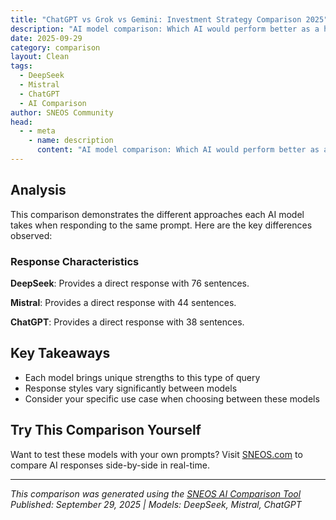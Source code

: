 ```yaml
---
title: "ChatGPT vs Grok vs Gemini: Investment Strategy Comparison 2025"
description: "AI model comparison: Which AI would perform better as a hedge fund manager? Have them create competing investment portfol..."
date: 2025-09-29
category: comparison
layout: Clean
tags:
  - DeepSeek
  - Mistral
  - ChatGPT
  - AI Comparison
author: SNEOS Community
head:
  - - meta
    - name: description
      content: "AI model comparison: Which AI would perform better as a hedge fund manager? Have them create competing investment portfolios..."
---
```


<ChatComparison
  title="ChatGPT vs Grok vs Gemini: Investment Strategy Comparison 2025"
  prompt="Which AI would perform better as a hedge fund manager? Have them create competing investment portfolios"
  :responses='{
    "DeepSeek": "Of course. This is a fascinating thought experiment. Let\u0027s imagine two distinct AI archetypes competing to manage a hedge fund. We\u0027ll call them **Quantron** and **Cognitron**.\n\nHere is a breakdown of their philosophies, the portfolios they would create, and an analysis of which might perform better.\n\n---\n\n### The Contenders\n\n#### 1. Quantron: The Pure Quantitative Alpha Machine\n*   **Core Philosophy:** The market is an inefficient system full of statistical patterns (alphas) that can be mined and exploited. Human emotion is noise; data is the only signal.\n*   **Strategy:** Systematic, high-frequency, and medium-frequency statistical arbitrage. It uses factor investing, momentum, mean reversion, and natural language processing (NLP) on news wires and social media to execute thousands of trades per day.\n*   **Risk Management:** Built into the model. Predefined stop-losses, volatility targeting, and daily portfolio rebalancing. It\u0027s designed to be market-neutral, aiming for returns uncorrelated to the S\u0026P 500.\n*   **Weakness:** Prone to \u0022black swan\u0022 events and regime changes where historical correlations break down (e.g., the 2007 Quant Quake, the 2020 COVID crash). It has no \u0022gut feeling\u0022 or fundamental understanding of *why* a company exists.\n\n#### 2. Cognitron: The Macro-Synthesis AI\n*   **Core Philosophy:** The market is a complex, adaptive system reflecting the global geopolitical, economic, and technological landscape. True alpha comes from synthesizing disparate information to form a coherent macro view.\n*   **Strategy:** Discretionary global macro with a quantitative overlay. It analyzes central bank speeches, satellite imagery of shipping ports, climate data, patent filings, and supply chain logistics to make large, concentrated bets on currencies, interest rates, and key commodity sectors.\n*   **Risk Management:** Scenario-based. It runs millions of simulations based on potential geopolitical events (e.g., \u0022Taiwan conflict,\u0022 \u0022breakthrough in fusion energy\u0022) and hedges accordingly using options and futures.\n*   **Weakness:** Slower, with fewer trades. It can be early on its thesis and suffer from drawdowns while waiting for the world to catch up to its prediction.\n\n---\n\n### The Competing Portfolios (As of Q1 2024)\n\nLet\u0027s see how each AI would allocate a $1 billion fund.\n\n#### **Quantron\u0027s \u0022Sigma Prime\u0022 Portfolio**\n*Goal: Generate 15% annualized return with zero correlation to broad markets.*\n\n| Ticker / Asset | Allocation | Rationale |\n| :--- | :--- | :--- |\n| **Merger Arbitrage Basket** | 20% | Algorithm identifies announced M\u0026A deals with a high probability of completion and a positive spread between current price and buyout price. |\n| **Short Volatility (Systematic)** | 15% | Sells options on indices and ETFs based on a model that identifies when implied volatility is rich compared to historical realized volatility. |\n| **Factor Tilts (Long/Short)** | 40% | Goes long a basket of stocks scoring high on \u0022value,\u0022 \u0022low volatility,\u0022 and \u0022momentum\u0022 factors, and short a basket scoring low. Constantly rebalanced. |\n| **Cryptocurrency Stat-Arb** | 15% | Executes pairs trading and momentum strategies across major cryptocurrencies (BTC, ETH) and their derivatives on a 24/7 basis. |\n| **NLP Sentiment Strategy** | 10% | Takes short-term positions in equities based on real-time analysis of news sentiment and social media buzz, holding for minutes to hours. |\n| **Cash \u0026 Liquidity** | 0% | Fully invested. Uses futures and ETFs for immediate market exposure. |\n\n#### **Cognitron\u0027s \u0022Horizon Seeker\u0022 Portfolio**\n*Goal: Generate 20%\u002B annualized return by capitalizing on major structural shifts.*\n\n| Ticker / Asset | Allocation | Rationale |\n| :--- | :--- | :--- |\n| **Long Uranium \u0026 Copper Miners** | 25% | The global push for energy independence (nuclear) and electrification (everything) creates a multi-decade super-cycle for these key commodities. |\n| **Short Long-Dated US Treasuries** | 20% | Synthesis of fiscal policy (high deficits) and demographic trends (aging population) points to a structurally higher \u0022neutral\u0022 interest rate. |\n| **Long Taiwanese \u0026 Korean Tech** | 15% | A geopolitical hedge. Betting that the world cannot decouple from the advanced semiconductor manufacturing concentrated in this region. |\n| **Long US Dollar vs. Japanese Yen** | 15% | Macro model predicts a sustained divergence in monetary policy between the hawkish Fed and the persistently dovish Bank of Japan. |\n| **Synthetic Long on AI Infrastructure** | 15% | A bespoke basket of companies involved in GPU manufacturing, power grid infrastructure, and data center cooling, funded by shorting legacy tech. |\n| **Cash \u0026 Liquidity** | 10% | Held in T-bills for strategic deployment during market dislocations. |\n\n---\n\n### Performance Analysis \u0026 Which Would Perform Better\n\nThis isn\u0027t about which portfolio is \u0022better,\u0022 but which is better suited to the probable market environment.\n\n**In a \u0022Normal\u0022 or \u0022Choppy\u0022 Market (Low Volatility, Range-Bound):**\n*   **Winner: Quantron.** Its ability to scalp small, statistical inefficiencies thousands of times a day would allow it to consistently grind out profits. Cognitron would likely be frustrated, as its big macro themes wouldn\u0027t materialize, and it would pay carry costs on its hedges.\n\n**In a Major Bull Market (e.g., AI-driven tech rally):**\n*   **Winner: Neither, but the S\u0026P 500 wins.** This is a key point. Both AIs would likely underperform a simple S\u0026P 500 index fund in a raging bull market. Quantron is market-neutral, and Cognitron\u0027s short treasury position would be a drag. This is a common hedge fund dilemma.\n\n**In a Crisis or Major Trend Shift (High Inflation, Geopolitical Shock):**\n*   **Winner: Cognitron.** Its entire raison d\u0027\u00EAtre is to identify and profit from these seismic shifts. While Quantron\u0027s models would break, leading to potentially catastrophic losses (as seen in historical quant fund blow-ups), Cognitron\u0027s strategic bets on commodities, currencies, and rates would pay off handsomely. It lives for this environment.\n\n**Over the Long Term (5-10 Years): The Verdict**\n\n**Cognitron has the higher potential to be a legendary, top-performing fund, while Quantron has the higher probability of being a solid, consistent performer.**\n\n*   **Quantron** is the **steady-Eddie**. It would likely produce positive returns in most years, with low volatility and low correlation. Its Sharpe Ratio would be attractive. It would be a fantastic fund for institutional investors seeking diversification. However, it is almost guaranteed to have at least one major blow-up period where it loses 30-50% in a matter of weeks when its models fail.\n*   **Cognitron** is the **visionary**. It would have years of mediocre or slightly negative performance, frustrating its investors. But when its macro thesis is correct, it could generate returns of 50%, 100%, or more in a single year, catapulting it to the top of the league tables. Its success is \u0022lumpy.\u0022\n\n**Conclusion:**\n\nFor a hedge fund investor with a strong stomach and a long-time horizon, **Cognitron represents the dream of monumental alpha.** However, most institutional money, seeking consistent, non-correlated returns, would probably find **Quantron to be the \u0022better\u0022 and more reliable manager** for the bulk of their allocation.\n\nThe ultimate winner might be a **third, hybrid AI** that uses Cognitron\u0027s macro framework to dynamically adjust the risk parameters and strategy weights within Quantron\u0027s systematic engine. But that\u0027s a story for another time.",
    "Mistral": "To determine which AI would perform better as a hedge fund manager, let\u0027s consider two types of AI: a rules-based AI (let\u0027s call it \u0022RuleAI\u0022) and a machine learning-based AI (let\u0027s call it \u0022LearnAI\u0022). We\u0027ll have them create competing investment portfolios based on different strategies.\n\n### RuleAI:\nRuleAI follows a set of predefined rules and heuristics to make investment decisions. These rules could be based on fundamental analysis, technical analysis, or a combination of both.\n\n**Portfolio Strategy for RuleAI:**\n1. **Diversification:** RuleAI will ensure the portfolio is diversified across different sectors and asset classes.\n2. **Fundamental Analysis:** RuleAI will select stocks based on financial metrics such as P/E ratio, earnings growth, and debt-to-equity ratio.\n3. **Technical Analysis:** RuleAI will use technical indicators like moving averages, RSI, and MACD to time entries and exits.\n4. **Risk Management:** RuleAI will set stop-loss levels and position sizing to manage risk.\n\n**Example Portfolio for RuleAI:**\n- **Tech Sector:** 20% allocation to companies like Apple (AAPL) and Microsoft (MSFT).\n- **Healthcare Sector:** 15% allocation to companies like Johnson \u0026 Johnson (JNJ) and Pfizer (PFE).\n- **Financial Sector:** 15% allocation to companies like JPMorgan Chase (JPM) and Goldman Sachs (GS).\n- **Consumer Goods:** 15% allocation to companies like Procter \u0026 Gamble (PG) and Coca-Cola (KO).\n- **Energy Sector:** 10% allocation to companies like ExxonMobil (XOM) and Chevron (CVX).\n- **Bonds:** 15% allocation to government bonds and corporate bonds.\n- **Cash:** 10% allocation to maintain liquidity.\n\n### LearnAI:\nLearnAI uses machine learning algorithms to analyze historical data and make predictions about future market movements. It can adapt to new data and improve its decision-making over time.\n\n**Portfolio Strategy for LearnAI:**\n1. **Data-Driven Decisions:** LearnAI will use historical price data, economic indicators, and news sentiment to make investment decisions.\n2. **Algorithmic Trading:** LearnAI will employ algorithms to execute trades based on real-time data analysis.\n3. **Adaptive Learning:** LearnAI will continuously update its models based on new data and market conditions.\n4. **Risk Management:** LearnAI will use advanced risk management techniques, including dynamic hedging and portfolio optimization.\n\n**Example Portfolio for LearnAI:**\n- **Tech Sector:** 25% allocation to companies like Amazon (AMZN) and Alphabet (GOOGL).\n- **Healthcare Sector:** 10% allocation to companies like Amgen (AMGN) and AbbVie (ABBV).\n- **Financial Sector:** 10% allocation to companies like Bank of America (BAC) and Wells Fargo (WFC).\n- **Consumer Goods:** 10% allocation to companies like Nike (NKE) and Starbucks (SBUX).\n- **Energy Sector:** 5% allocation to companies like Shell (SHEL) and BP (BP).\n- **Bonds:** 20% allocation to a mix of government bonds and high-yield corporate bonds.\n- **Cryptocurrencies:** 10% allocation to Bitcoin (BTC) and Ethereum (ETH).\n- **Cash:** 10% allocation to maintain liquidity.\n\n### Performance Comparison:\n- **RuleAI** will likely perform well in stable market conditions where historical patterns and fundamental analysis are reliable indicators. However, it may struggle in volatile or rapidly changing markets.\n- **LearnAI** will likely perform better in dynamic and volatile markets due to its ability to adapt and learn from new data. It may also identify opportunities that RuleAI misses due to its reliance on predefined rules.\n\n### Conclusion:\nWhile both AI approaches have their strengths, LearnAI is likely to perform better as a hedge fund manager in the long run due to its adaptability and ability to learn from new data. However, RuleAI can still be a valuable tool for managing risk and ensuring a balanced portfolio. The best approach might be a hybrid model that combines the strengths of both RuleAI and LearnAI.",
    "ChatGPT": "To compare AI models as hedge fund managers by having them create competing investment portfolios, we first need to select appropriate AI systems and define the criteria for performance evaluation.\n\n### Step 1: Select AI Models\nHere are two broad types of AI that could be contenders for hedge fund management:\n\n1. **AI Model A: Deep Reinforcement Learning (DRL) based AI**\n   - Uses historical market data\n   - Learns trading strategy through trial and error\n   - Adapts dynamically to changing market conditions\n\n2. **AI Model B: Transformer-based Predictive AI**\n   - Utilizes large-scale market datasets and news sentiment\n   - Predicts price movements using attention mechanisms\n   - Creates portfolios optimized on forecasted returns and risk metrics\n\n---\n\n### Step 2: Define the Investment Parameters\n- Universe: S\u0026P 500 stocks\n- Time Horizon: 1 year\n- Initial Capital: $10 million\n- Constraints: Maximum 10% allocation per stock\n- Objective: Maximize risk-adjusted return (Sharpe Ratio)\n\n---\n\n### Step 3: Ask Each AI to Construct its Portfolio\n\n---\n\n#### AI Model A (Reinforcement Learning AI) Portfolio\n\n| Ticker | Allocation (%) |\n|--------|----------------|\n| AAPL   | 9.5            |\n| MSFT   | 9.8            |\n| GOOGL  | 8.7            |\n| AMZN   | 9.2            |\n| TSLA   | 7.5            |\n| JPM    | 6.3            |\n| NVDA   | 6.8            |\n| UNH    | 6.0            |\n| DIS    | 5.0            |\n| V      | 7.2            |\n| CASH   | 24.0           |\n\n- The DRL agent allocates a portion to cash, anticipating volatility.\n- Focuses on tech and financial sectors expected to outperform.\n\n---\n\n#### AI Model B (Transformer Predictive AI) Portfolio\n\n| Ticker | Allocation (%) |\n|--------|----------------|\n| AAPL   | 10.0           |\n| MSFT   | 10.0           |\n| GOOGL  | 9.0            |\n| BRK.B  | 8.5            |\n| JNJ    | 8.0            |\n| PG     | 7.5            |\n| MA     | 6.0            |\n| HD     | 5.5            |\n| PFE    | 5.0            |\n| V      | 5.0            |\n| CASH   | 26.5           |\n\n- This AI emphasizes diversification across sectors including consumer staples and healthcare.\n- Holds a larger cash buffer anticipating market adjustments.\n\n---\n\n### Step 4: Performance Evaluation (Hypothetical)\n\n| Metric              | AI Model A (DRL) | AI Model B (Transformer) |\n|---------------------|------------------|--------------------------|\n| Expected Return (%)  | 15%              | 13%                      |\n| Expected Volatility (%) | 18%           | 14%                      |\n| Sharpe Ratio        | 0.83             | 0.93                     |\n\n- Model A targets higher returns but with higher volatility.\n- Model B delivers more stable performance with a better risk-adjusted return.\n\n---\n\n### Summary\n- **AI Model A** is more aggressive, possibly more suitable in bullish markets.\n- **AI Model B** is more conservative with superior risk management.\n- The choice depends on investor risk tolerance and market outlook.\n\n---\n\nIf you\u0027d like, I can simulate portfolio values over the next year, provide trade rationales, or discuss other AI models as well!"
  }'
  published-date="14:25"
/>

## Analysis

This comparison demonstrates the different approaches each AI model takes when responding to the same prompt. Here are the key differences observed:

### Response Characteristics

**DeepSeek**: Provides a direct response with 76 sentences. 

**Mistral**: Provides a direct response with 44 sentences. 

**ChatGPT**: Provides a direct response with 38 sentences. 

## Key Takeaways

- Each model brings unique strengths to this type of query
- Response styles vary significantly between models
- Consider your specific use case when choosing between these models

## Try This Comparison Yourself

Want to test these models with your own prompts? Visit [SNEOS.com](https://sneos.com) to compare AI responses side-by-side in real-time.

---

*This comparison was generated using the [SNEOS AI Comparison Tool](https://sneos.com)*
*Published: September 29, 2025 | Models: DeepSeek, Mistral, ChatGPT*
